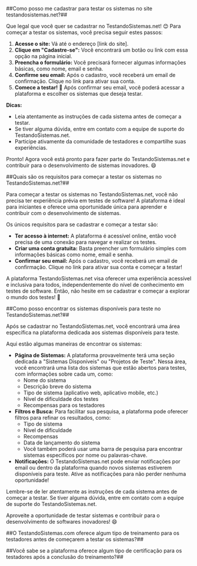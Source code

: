 ##Como posso me cadastrar para testar os sistemas no site testandosistemas.net?##

Que legal que você quer se cadastrar no TestandoSistemas.net! 😊  Para começar a testar os sistemas, você precisa seguir estes passos:

1. **Acesse o site:** Vá até o endereço [link do site].
2. **Clique em "Cadastre-se":** Você encontrará um botão ou link com essa opção na página inicial.
3. **Preencha o formulário:** Você precisará fornecer algumas informações básicas, como nome, email e senha.
4. **Confirme seu email:** Após o cadastro, você receberá um email de confirmação. Clique no link para ativar sua conta.
5. **Comece a testar!** 🎉  Após confirmar seu email, você poderá acessar a plataforma e escolher os sistemas que deseja testar.

**Dicas:**

* Leia atentamente as instruções de cada sistema antes de começar a testar.
* Se tiver alguma dúvida, entre em contato com a equipe de suporte do TestandoSistemas.net.
* Participe ativamente da comunidade de testadores e compartilhe suas experiências.

Pronto! Agora você está pronto para fazer parte do TestandoSistemas.net e contribuir para o desenvolvimento de sistemas inovadores. 😄

##Quais são os requisitos para começar a testar os sistemas no TestandoSistemas.net?##

Para começar a testar os sistemas no TestandoSistemas.net, você não precisa ter experiência prévia em testes de software!  A plataforma é ideal para iniciantes e oferece uma oportunidade única para aprender e contribuir com o desenvolvimento de sistemas. 

Os únicos requisitos para se cadastrar e começar a testar são:

* **Ter acesso à internet:**  A plataforma é acessível online, então você precisa de uma conexão para navegar e realizar os testes.
* **Criar uma conta gratuita:**  Basta preencher um formulário simples com informações básicas como nome, email e senha.
* **Confirmar seu email:**  Após o cadastro, você receberá um email de confirmação. Clique no link para ativar sua conta e começar a testar!

A plataforma TestandoSistemas.net visa oferecer uma experiência acessível e inclusiva para todos, independentemente do nível de conhecimento em testes de software.  Então, não hesite em se cadastrar e começar a explorar o mundo dos testes!  🎉 

##Como posso encontrar os sistemas disponíveis para teste no TestandoSistemas.net?##

Após se cadastrar no TestandoSistemas.net, você encontrará uma área específica na plataforma dedicada aos sistemas disponíveis para teste.  

Aqui estão algumas maneiras de encontrar os sistemas:

* **Página de Sistemas:**  A plataforma provavelmente terá uma seção dedicada a "Sistemas Disponíveis" ou "Projetos de Teste".  Nessa área, você encontrará uma lista dos sistemas que estão abertos para testes, com informações sobre cada um, como:
    * Nome do sistema
    * Descrição breve do sistema
    * Tipo de sistema (aplicativo web, aplicativo mobile, etc.)
    * Nível de dificuldade dos testes
    * Recompensas para os testadores
* **Filtros e Busca:**  Para facilitar sua pesquisa, a plataforma pode oferecer filtros para refinar os resultados, como:
    * Tipo de sistema
    * Nível de dificuldade
    * Recompensas
    * Data de lançamento do sistema
    * Você também poderá usar uma barra de pesquisa para encontrar sistemas específicos por nome ou palavras-chave.
* **Notificações:**  O TestandoSistemas.net pode enviar notificações por email ou dentro da plataforma quando novos sistemas estiverem disponíveis para teste.  Ative as notificações para não perder nenhuma oportunidade!

Lembre-se de ler atentamente as instruções de cada sistema antes de começar a testar.  Se tiver alguma dúvida, entre em contato com a equipe de suporte do TestandoSistemas.net.  

Aproveite a oportunidade de testar sistemas e contribuir para o desenvolvimento de softwares inovadores! 😄

##O TestandoSistemas.com oferece algum tipo de treinamento para os testadores antes de começarem a testar os sistemas?##


##Você sabe se a plataforma oferece algum tipo de certificação para os testadores após a conclusão do treinamento?##
